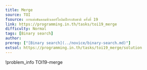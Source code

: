 ```yaml
---
title: Merge
source: TOI
fsource: การแข่งขันคอมพิวเตอร์โอลิมปิกระดับชาติ ครั้งที่ 19
link: https://programming.in.th/tasks/toi19_merge
difficulty: Normal
tags: [Binary search]
author: 
prereq: ["[Binary search](../novice/binary-search.md)"]
extsol: https://programming.in.th/tasks/toi19_merge/solution
---
```


!problem_info TOI19-merge
